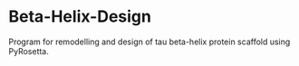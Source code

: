 # Beta-Helix-Design
Program for remodelling and design of tau beta-helix protein scaffold using PyRosetta.

